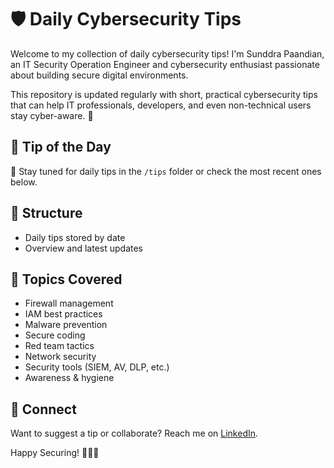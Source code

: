 # 🛡️ Daily Cybersecurity Tips

Welcome to my collection of daily cybersecurity tips! I'm Sunddra Paandian, an IT Security Operation Engineer and cybersecurity enthusiast passionate about building secure digital environments.

This repository is updated regularly with short, practical cybersecurity tips that can help IT professionals, developers, and even non-technical users stay cyber-aware. 🚀

## 📆 Tip of the Day
🔐 Stay tuned for daily tips in the `/tips` folder or check the most recent ones below.

## 📂 Structure
- Daily tips stored by date
- Overview and latest updates

## 🧠 Topics Covered
- Firewall management
- IAM best practices
- Malware prevention
- Secure coding
- Red team tactics
- Network security
- Security tools (SIEM, AV, DLP, etc.)
- Awareness & hygiene

## 💬 Connect
Want to suggest a tip or collaborate? Reach me on [LinkedIn]([https://www.linkedin.com/in/sunddra-paandian-55887720a/]).

Happy Securing! 🧑‍💻🔐
